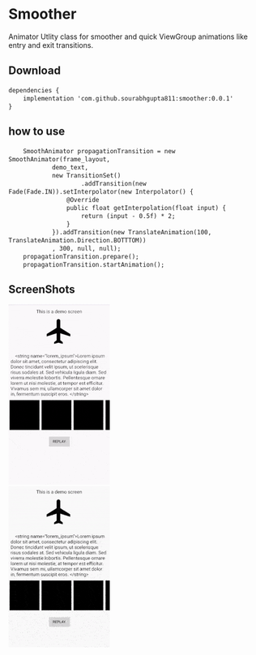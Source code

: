 # Smoother
Animator Utlity class for smoother and quick ViewGroup animations like entry and exit transitions.

Download
--------

```
dependencies {
    implementation 'com.github.sourabhgupta811:smoother:0.0.1'
}
```

how to use
--------
```
    SmoothAnimator propagationTransition = new SmoothAnimator(frame_layout,
            demo_text,
            new TransitionSet()
                    .addTransition(new Fade(Fade.IN)).setInterpolator(new Interpolator() {
                @Override
                public float getInterpolation(float input) {
                    return (input - 0.5f) * 2;
                }
            }).addTransition(new TranslateAnimation(100, TranslateAnimation.Direction.BOTTTOM))
            , 300, null, null);
    propagationTransition.prepare();
    propagationTransition.startAnimation();
```

ScreenShots
--------
![Sample gif](smoother.gif)<br>
![Sample gif](smooter_1.gif)
